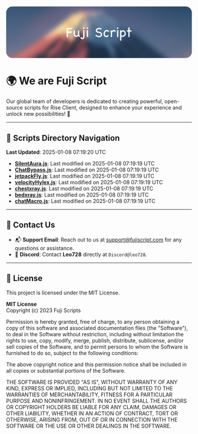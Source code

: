 ![Banner](.github/b.webp)

# 🌍 **We are Fuji Script**

Our global team of developers is dedicated to creating powerful, open-source scripts for Rise Client, designed to enhance your experience and unlock new possibilities! 🌟

---
<!-- SCRIPTS_NAVIGATION_START -->
## 📂 **Scripts Directory Navigation**

**Last Updated**: 2025-01-08 07:19:20 UTC

- **[SilentAura.js](scripts/SilentAura.js)**: Last modified on 2025-01-08 07:19:19 UTC
- **[ChatBypass.js](scripts/ChatBypass.js)**: Last modified on 2025-01-08 07:19:19 UTC
- **[jetpackFly.js](scripts/jetpackFly.js)**: Last modified on 2025-01-08 07:19:19 UTC
- **[velocityHylex.js](scripts/velocityHylex.js)**: Last modified on 2025-01-08 07:19:19 UTC
- **[chestxray.js](scripts/chestxray.js)**: Last modified on 2025-01-08 07:19:19 UTC
- **[bedxray.js](scripts/bedxray.js)**: Last modified on 2025-01-08 07:19:19 UTC
- **[chatMacro.js](scripts/chatMacro.js)**: Last modified on 2025-01-08 07:19:19 UTC

<!-- SCRIPTS_NAVIGATION_END -->

---

## 💬 **Contact Us**  
- 📬 **Support Email**: Reach out to us at [support@fujiscript.com](mailto:support@fujiscript.com) for any questions or assistance.  
- 💬 **Discord**: Contact **Leo728** directly at `Discord@leo728`.

---

## 📜 **License**

This project is licensed under the MIT License.  

**MIT License**  
Copyright (c) 2023 Fuji Scripts  

Permission is hereby granted, free of charge, to any person obtaining a copy of this software and associated documentation files (the "Software"), to deal in the Software without restriction, including without limitation the rights to use, copy, modify, merge, publish, distribute, sublicense, and/or sell copies of the Software, and to permit persons to whom the Software is furnished to do so, subject to the following conditions:  

The above copyright notice and this permission notice shall be included in all copies or substantial portions of the Software.  

THE SOFTWARE IS PROVIDED "AS IS", WITHOUT WARRANTY OF ANY KIND, EXPRESS OR IMPLIED, INCLUDING BUT NOT LIMITED TO THE WARRANTIES OF MERCHANTABILITY, FITNESS FOR A PARTICULAR PURPOSE AND NONINFRINGEMENT. IN NO EVENT SHALL THE AUTHORS OR COPYRIGHT HOLDERS BE LIABLE FOR ANY CLAIM, DAMAGES OR OTHER LIABILITY, WHETHER IN AN ACTION OF CONTRACT, TORT OR OTHERWISE, ARISING FROM, OUT OF OR IN CONNECTION WITH THE SOFTWARE OR THE USE OR OTHER DEALINGS IN THE SOFTWARE.  
